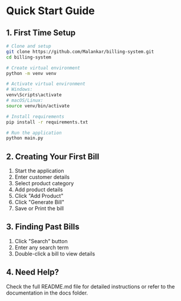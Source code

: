 # Quick Start Guide

## 1. First Time Setup

```bash
# Clone and setup
git clone https://github.com/Malankar/billing-system.git
cd billing-system

# Create virtual environment
python -m venv venv

# Activate virtual environment
# Windows:
venv\Scripts\activate
# macOS/Linux:
source venv/bin/activate

# Install requirements
pip install -r requirements.txt

# Run the application
python main.py
```

## 2. Creating Your First Bill

1. Start the application
2. Enter customer details
3. Select product category
4. Add product details
5. Click "Add Product"
6. Click "Generate Bill"
7. Save or Print the bill

## 3. Finding Past Bills

1. Click "Search" button
2. Enter any search term
3. Double-click a bill to view details

## 4. Need Help?

Check the full README.md file for detailed instructions or refer to the documentation in the docs folder.
